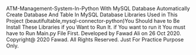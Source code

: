 ATM-Management-System-In-Python With MySQL Database
Automatically Create Database And Table In MySQL Database
Libraries Used in This Project (beautifultable,mysql-connector-python)You Should have to Be Install These Libraries if you Want to Run It.
if You want to run it You must have to Run Main.py File First.
Developed by Fawad Ali on 26 Oct 2020.
Copyright@ 2020 Fawad. All Rights Reserved.
Just For Practice Purpose Only.
